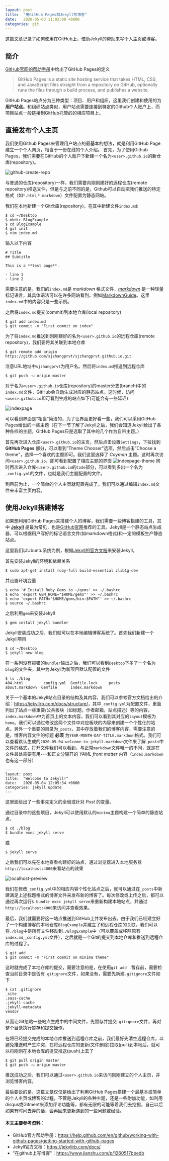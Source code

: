 ```yaml
---
layout: post
title:  "用GitHub Pages和Jekyll写博客"
date:   2020-05-03 11:02:00 +0800
categories: git
---
```


这篇文章记录了如何使用在GitHub上，借助Jekyll的帮助来写个人主页或博客。

## 简介
[GitHub官网的帮助手册](https://help.github.com/en/github/working-with-github-pages/about-github-pages)中给出了GitHub Pages的定义
> GitHub Pages is a static site hosting service that takes HTML, CSS, and JavaScript files straight from a repository on GitHub, optionally runs the files through a build process, and publishes a website.

GitHub Pages站点分为三种类型：项目、用户和组织，这里我们创建和使用的为 **用户站点**。和组织站点类似，用户站点需要连接到特定的Github个人账户上，而项目站点一般链接到GitHub托管的的相应项目上。

## 直接发布个人主页
我们使用Github Pages来管理用户站点的最基本的想法，就是利用GitHub Page建立一个个人网页，相当于一份在线的个人介绍。
首先，为了使用Github Pages，我们需要在GitHub的个人账户下新建一个名为`<user>.github.io`的新仓库(repository)。

![github-create-repo](/img/github-create-repository.png)

与普通的仓库(repository)一样，我们需要向刚刚建好的远程仓库(remote repository)推送文件，但是与之前不同的是，Github可以自动把我们推送的特定格式（如`*.html`,`*.markdown`）文件配置为静态网站。

我们在本地新建一个Git仓库(repository)，在其中新建文件`index.md`:
```
$ cd ~/Desktop
$ mkdir BlogExample
$ cd BlogExample
$ git init
$ vim index.md
```
输入以下内容
```
# Title
## Subtitle

This is a **test page**.

- line 1
- line 2
```
需要注意的是，我们的`index.md`是 *markdown* 格式文件，[*markdown*](https://en.wikipedia.org/wiki/Markdown) 是一种轻量标记语言，其具体语法可以在许多网站看到，例如[MarkdownGuide](https://www.markdownguide.org/basic-syntax/)。这里`index.md`中的内容只是一些示例。

之后将`index.md`提交(commit)到本地仓库(local repository)
```
$ git add index.md
$ git commit -m "First commit on index"
```
为了将`index.md`推送到刚刚建好的名为`<user>.github.io`的远程仓库(remote repository)，我们要将其关联到本地仓库
```
$ git remote add origin https://github.com/sjzhangprvt/sjzhangprvt.github.io.git
```
注意URL地址中`sjzhangprvt`为用户名。然后将`index.md`推送到远程仓库
```
$ git push -u origin master
```
对于名为`<user>.github.io`仓库(repository)的master分支(branch)中的`index.md`文件，GitHub会自动生成对应的静态站点。这时候，访问`<user>.github.io`即可看到生成的站点如下(可能会有一些延迟)

![indexpage](/img/gitpage-index.png)

可以看到界面是“相当”简洁的，为了让界面更好看一些，我们可以采用GitHub Pages给出的一些主题（在下一节了解了Jekyll之后，我们会知道Jekyll给出了各种各样的主题，GitHub Pages只是选取了其中的几个作为自带主题。）

首先再次进入仓库`<user>.github.io`的主页，然后点击设置`Settings`，下拉找到 **GitHub Pages** 部分，可以看到”Theme Chooser"选项，然后点击”Choose a theme"，选择一个喜欢的主题即可。我们这里选择了 *Cayman* 主题。这时再次访问`<user>.github.io`，即可看到配置了相应主题的界面
![indexpage-theme](/img/gitpage-index-theme.png)
同时再次进入仓库`<user>.github.io`的`Code`部分，可以看到多出一个名为`_config.yml`的文件，也就是我们主题配置的文件。

到目前为止，一个简单的个人主页就配置完成了。我们可以通过编辑`index.md`文件来丰富主页内容。

## 使用Jekyll搭建博客
如果想利用GitHub Pages来搭建个人的博客，我们需要一些博客搭建的工具，其中 [**Jekyll**](https://jekyllrb.com/) 是最为常见，也是[GitHub官网](https://help.github.com/en/github/working-with-github-pages/setting-up-a-github-pages-site-with-jekyll)推荐的工具。Jekyll是一个静态站点生成器，可以根据用户写好的标记语言文件(如markdown格式)和一定的模板生产静态站点。

这里我们以Ubuntu系统为例，根据[Jekyll的官方文档](https://jekyllrb.com/docs/installation/ubuntu/)来安装Jekyll。

首先安装Jekyll的环境和依赖关系
```
$ sudo apt-get install ruby-full build-essential zlib1g-dev
```
并设置环境变量
```
$ echo '# Install Ruby Gems to ~/gems' >> ~/.bashrc
$ echo 'export GEM_HOME="$HOME/gems"' >> ~/.bashrc
$ echo 'export PATH="$HOME/gems/bin:$PATH"' >> ~/.bashrc
$ source ~/.bashrc
```
之后利用`gem`来安装Jekyll
```
$ gem install jekyll bundler
```
Jekyll安装成功之后，我们就可以在本地编辑博客系统了。首先我们新建一个Jekyll项目
```
$ cd ~/Desktop
$ jekyll new blog
```
在一系列没有报错的`bundler`输出之后，我们可以看到`Desktop`下多了一个名为`blog`的文件夹，其中为Jekyll为新项目默认配置的文件
```
$ ls ./blog
404.html        _config.yml  Gemfile.lock    _posts
about.markdown  Gemfile      index.markdown
```
关于一个基本的Jekyll站点目录的结构及其内容，我们可以参考官方文档给出的介绍：<https://jekyllrb.com/docs/structure/>，其中`_config.yml`为配置文件，里面列出了站点一些重要/公共板块（如标题，作者邮箱，站点描述）等的内容，`index.markdown`中为首页上的文本内容，我们可以看到其对应的`layout`模板为`home`。我们可以通过修改这两个文件中对应板块的内容来创建一个个性化的站点。另外一个重要的目录为`_posts`，其中存放着我们的博客内容，需要注意的是，博客内容文件的标题 **必须** 为`YEAR-MONTH-DAY-TITLE.markdown`格式。我们可以查看默认生成的`2020-05-04-welcome-to-jekyll.markdown`文件来了解`_posts`中文件的格式，打开文件我们可以看到，与正常`markdown`文件唯一的不同，就是在文件最处需要有用`---`和正文分隔开的 *YAML front matter* 内容（`index.markdown`也有这一部分）
```
---
layout: post
title:  "Welcome to Jekyll!"
date:   2020-05-04 12:05:34 +0800
categories: jekyll update
---
```
这里面给出了一些事先定义的全局或针对 *Post* 的变量。

通过目录中的这些项目，Jekyll可以使用默认的`minima`主题构建一个简单的静态站点，
```
$ cd ./blog
$ bundle exec jekyll serve
```
或
```
$ jekyll serve
```
之后我们可以先在本地查看构建好的站点，通过浏览器进入本地服务器`http://localhost:4000`来看站点的效果

![localhost-preview](/img/localhost-preview.png)

我们在修改`_config.yml`中的相应内容个性化站点之后，就可以通过在`_posts`中新建满足上述标题格式的博客文件来发布新的博客了。每次修改或上传之后，都可以通过再次运行`$ bundle exec jekyll serve`来重新构建本地站点，并通过`http://localhost:4000`来访问并查看效果。

最后，我们就需要将这一站点推送到GitHub上并发布出去。由于我们已经建立好了一个构建博客的本地仓库`BlogExample`并建立了和远程仓库的关联，我们可以将`./blog`中是所有文件移动到`./BlogExample`中（可以覆盖或移除原有`index.md`,`_config.yml`文件），之后就是一个Git的提交到本地仓库和推送到远程仓库的过程了。
```
$ git add .
$ git commit -m "First commit on minima theme"
```
这时就完成了本地仓库的提交，需要注意的是，在使用`git add .`暂存前，需要检查当前目录中是否有`.gitignore`文件，如果没有，需要先新建`.gitignore`文件如下
```
$ cat .gitignore
_site
.sass-cache
.jekyll-cache
.jekyll-metadata
vendor
```
从而让Git忽略一些站点生成中的中间文件，先暂存并提交`.gitignore`文件，再对整个目录执行暂存和提交操作。

在将已经提交完成的本地仓库推送到远程仓库之前，我们最好先清空远程仓库，以避免推送时产生冲突，在将远程仓库的更新(文件删除)拉取(pull)到本地后，就可以将刚刚在本地仓库的提交推送(push)上去了
```
$ git pull origin master
$ git push -u origin master
```
推送成功之后，我们可以通过`<user>.github.io`来访问刚刚建立的个人主页，并浏览博客内容。

最后要说的是，这篇文章仅仅是给出了利用GitHub Pages搭建一个最基本或简单的个人主页或博客的过程，不管是Jekyll的各种主题，还是一些附加功能，如利用disqus或Gitment来添加评论功能等，都有无限的可能等着我们去挖掘，自己以后如果有时间去弄的话，会再回来更新遇到的一些问题或经验。

#### 本文主要参考资料：
- GitHub官方帮助手册：<https://help.github.com/en/github/working-with-github-pages/getting-started-with-github-pages>
- Jekyll官方文档：<https://jekyllrb.com/docs/>
- "在github上写博客"：<https://www.jianshu.com/p/1260517bbedb>
